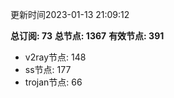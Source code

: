 更新时间2023-01-13 21:09:12

**总订阅: 73**
**总节点: 1367**
**有效节点: 391**
- v2ray节点: 148
- ss节点: 177
- trojan节点: 66
